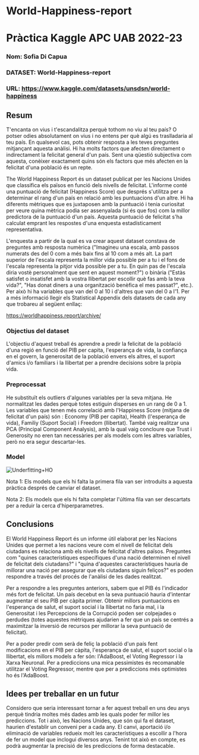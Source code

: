 # World-Happiness-report




# Pràctica Kaggle APC UAB 2022-23
### Nom: Sofia Di Capua 
### DATASET: World-Happiness-report
### URL: https://www.kaggle.com/datasets/unsdsn/world-happiness
## Resum
T'encanta on vius i t'escandalitza perquè tothom no viu al teu país? O potser odies absolutament on vius i no entens per què algú es traslladaria al teu país. En qualsevol cas, pots obtenir resposta a les teves preguntes mitjançant aquesta anàlisi. Hi ha molts factors que afecten directament o indirectament la felicitat general d'un país. Sent una qüestió subjectiva com aquesta, conèixer exactament quins són els factors que més afecten en la felicitat d'una població és un repte.

The World Happiness Report és un dataset publicat per les Nacions Unides que classifica els països en funció dels nivells de felicitat. L'informe conté una puntuació de felicitat (Happiness Score) que després s'utilitza per a determinar el rang d'un país en relació amb les puntuacions d'un altre. Hi ha diferents mètriques que es juxtaposen amb la puntuació i tenia curiositat per veure quina mètrica podia ser assenyalada (si és que fos) com la millor predictora de la puntuació d'un país. Aquesta puntuació de felicitat s'ha calculat emprant les respostes d'una enquesta estadísticament representativa.

L'enquesta a partir de la qual es va crear aquest dataset constava de preguntes amb resposta numèrica ("Imagineu una escala, amb passos numerats des del 0 com a més baix fins al 10 com a més alt. La part superior de l'escala representa la millor vida possible per a tu i el fons de l'escala representa la pitjor vida possible per a tu. En quin pas de l'escala diria vostè personalment que sent en aquest moment?") o binària ("Estàs satisfet o insatisfet amb la vostra llibertat per escollir què fas amb la teva vida?", "Has donat diners a una organització benèfica el mes passat?", etc.). Per això hi ha variables que van del 0 al 10 i d'altres que van del 0 a l'1. Per a més informació llegir els Statistical Appendix dels datasets de cada any que trobareu al següent enllaç:

https://worldhappiness.report/archive/

### Objectius del dataset
L'objectiu d'aquest treball és aprendre a predir la felicitat de la població d'una regió en funció del PIB per capita, l'esperança de vida, la confiança en el govern, la generositat de la població envers els altres, el suport d'amics i/o familiars i la llibertat per a prendre decisions sobre la pròpia vida.

### Preprocessat
He substituït els outliers d'algunes variables per la seva mitjana.
He normalitzat les dades perquè totes estiguin disperses en un rang de 0 a 1.
Les variables que tenen més correlació amb l'Happiness Score (mitjana de felicitat d'un país) són : Economy (PIB per capita), Health (l'esperança de vida), Familiy (Suport Social) i Freedom (llibertat).
També vaig realitzar una PCA (Principal Component Analysis), amb la qual vaig concloure que Trust i Generosity no eren tan necessàries per als models com les altres variables, però no era segur descartar-les.
### Model
![Underfitting+HO](https://user-images.githubusercontent.com/73697639/208115232-35027c99-a259-4af9-9cff-ac2575fe3c8f.PNG)

Nota 1: Els models que els hi falta la primera fila van ser introduits a aquesta pràctica després de canviar el dataset.

Nota 2: Els models que els hi falta completar l'última fila van ser descartats per a reduir la cerca d'hiperparametres.
## Conclusions
El World Happiness Report és un informe útil elaborat per les Nacions Unides que permet a les nacions veure com el nivell de felicitat dels ciutadans es relaciona amb els nivells de felicitat d'altres països. Preguntes com "quines característiques específiques d'una nació determinen el nivell de felicitat dels ciutadans?" i "quina d'aquestes característiques hauria de millorar una nació per assegurar que els ciutadans siguin feliços?" es poden respondre a través del procés de l'anàlisi de les dades realitzat.

Per a respondre a les preguntes anteriors, sabem que el PIB és l'indicador més fort de felicitat. Un país decebut en la seva puntuació hauria d'intentar augmentar el seu PIB per càpita primer. Obtenir millors puntuacions en l'esperança de salut, el suport social i la llibertat no faria mal, i la Generositat i les Percepcions de la Corrupció poden ser colpejades o perdudes (totes aquestes mètriques ajudarien a fer que un país se centrés a maximitzar la inversió de recursos per millorar la seva puntuació de felicitat).

Per a poder predir com serà de feliç la població d'un país fent modificacions en el PIB per càpita, l'esperança de salut, el suport social o la llibertat, els millors models a fer són: l'AdaBoost, el Voting Regressor i la Xarxa Neuronal. Per a prediccions una mica pessimistes és recomanable utilitzar el Voting Regressor, mentre que per a prediccions més optimistes ho és l'AdaBoost.
## Idees per treballar en un futur
Considero que seria interessant tornar a fer aquest treball en uns deu anys perquè tindria moltes més dades amb les quals poder fer millor les prediccions. Tot i això, les Nacions Unides, que són qui fa el dataset, haurien d'establir un conveni per a cada any. El canvi, aportació i/o eliminació de variables redueix molt les característiques a escollir a l'hora de fer un model que inclogui diversos anys. Tenint tot això en compte, es podrà augmentar la precisió de les prediccions de forma destacable.
